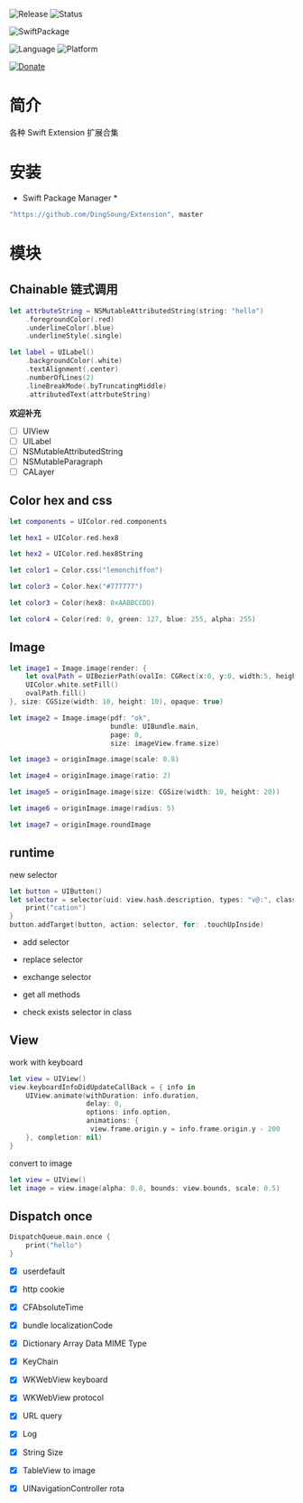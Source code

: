![Release](https://img.shields.io/github/release/DingSoung/Extension.svg)
![Status](https://travis-ci.org/DingSoung/Extension.svg?branch=master)

![SwiftPackage](https://img.shields.io/badge/SwiftPackage-compatible-E66848.svg?style=flat)

![Language](https://img.shields.io/badge/Swift-5-FFAC45.svg?style=flat)
![Platform](http://img.shields.io/badge/Platform-iOS|tvOS|macOS|watchOS-E9C2BD.svg?style=flat)

[![Donate](https://img.shields.io/badge/Donate-PayPal-9EA59D.svg)](https://paypal.me/DingSongwen)

# 简介

 各种 Swift Extension  扩展合集

# 安装

* Swift Package Manager *

```swift
"https://github.com/DingSoung/Extension", master
```

# 模块

## Chainable 链式调用

```swift
let attrbuteString = NSMutableAttributedString(string: "hello")
    .foregroundColor(.red)
    .underlineColor(.blue)
    .underlineStyle(.single)

let label = UILabel()
    .backgroundColor(.white)
    .textAlignment(.center)
    .numberOfLines(2)
    .lineBreakMode(.byTruncatingMiddle)
    .attributedText(attrbuteString)
```

**欢迎补充**

- [ ] UIView
- [ ] UILabel
- [ ] NSMutableAttributedString
- [ ] NSMutableParagraph
- [ ] CALayer

## Color hex and css 

```swift
let components = UIColor.red.components

let hex1 = UIColor.red.hex8

let hex2 = UIColor.red.hex8String

let color1 = Color.css("lemonchiffon")

let color3 = Color.hex("#777777")

let color3 = Color(hex8: 0xAABBCCDD)

let color4 = Color(red: 0, green: 127, blue: 255, alpha: 255)
```

## Image

```swift
let image1 = Image.image(render: {
    let ovalPath = UIBezierPath(ovalIn: CGRect(x:0, y:0, width:5, height:5))
    UIColor.white.setFill()
    ovalPath.fill()
}, size: CGSize(width: 10, height: 10), opaque: true)

let image2 = Image.image(pdf: "ok",
                         bundle: UIBundle.main,
                         page: 0,
                         size: imageView.frame.size)

let image3 = originImage.image(scale: 0.8)

let image4 = originImage.image(ratio: 2)

let image5 = originImage.image(size: CGSize(width: 10, height: 20))

let image6 = originImage.image(radius: 5)

let image7 = originImage.roundImage
```

## runtime

new selector

```swift
let button = UIButton()
let selector = selector(uid: view.hash.description, types: "v@:", classes: [UIView.self]) {
    print("cation")
}
button.addTarget(button, action: selector, for: .touchUpInside)
```

* add selector

* replace selector

* exchange selector

* get all methods

* check exists selector in class

## View 

work with keyboard

```swift
let view = UIView()
view.keyboardInfoDidUpdateCallBack = { info in
    UIView.animate(withDuration: info.duration,
                   delay: 0,
                   options: info.option,
                   animations: {
                    view.frame.origin.y = info.frame.origin.y - 200
    }, completion: nil)
}
```

convert to image

```swift
let view = UIView()
let image = view.image(alpha: 0.8, bounds: view.bounds, scale: 0.5)
```

## Dispatch once

```swift
DispatchQueue.main.once {
	print("hello")
}
```

- [x] userdefault

- [x] http cookie

- [x] CFAbsoluteTime

- [x] bundle localizationCode

- [x] Dictionary Array Data MIME Type

- [x] KeyChain

- [x] WKWebView keyboard

- [x] WKWebView protocol

- [x] URL query

- [x] Log

- [x] String Size

- [x] TableView to image

- [x] UINavigationController rota

  



